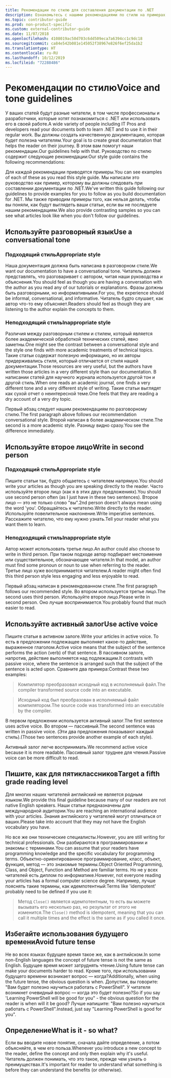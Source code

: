```yaml
---
title: Рекомендации по стилю для составления документации по .NET
description: Ознакомьтесь с нашими рекомендациями по стилю на примерах.
ms.topic: contributor-guide
ms.prod: non-product-specific
ms.custom: external-contributor-guide
ms.date: 11/07/2018
ms.openlocfilehash: 4108019ac50d703c6dd509eca7a6394cc1c9dc18
ms.sourcegitcommit: ca84e542b081e145052f38967e826f6ef25da1b2
ms.translationtype: HT
ms.contentlocale: ru-RU
ms.lasthandoff: 10/12/2019
ms.locfileid: "72288486"
---
```

# <a name="voice-and-tone-guidelines"></a><span data-ttu-id="f4de0-103">Рекомендации по стилю</span><span class="sxs-lookup"><span data-stu-id="f4de0-103">Voice and tone guidelines</span></span>

<span data-ttu-id="f4de0-104">У ваших статей будут разные читатели, в том числе профессионалы и разработчики, которые хотят познакомиться с .NET или использовать его в своей работе.</span><span class="sxs-lookup"><span data-stu-id="f4de0-104">A wide variety of people including IT Pros and developers read your documents both to learn .NET and to use it in their regular work.</span></span> <span data-ttu-id="f4de0-105">Вы должны создать качественную документацию, которая будет полезна читателям.</span><span class="sxs-lookup"><span data-stu-id="f4de0-105">Your goal is to create great documentation that helps the reader on their journey.</span></span> <span data-ttu-id="f4de0-106">В этом вам помогут наши рекомендации.</span><span class="sxs-lookup"><span data-stu-id="f4de0-106">Our guidelines help with that.</span></span> <span data-ttu-id="f4de0-107">Руководство по стилю содержит следующие рекомендации:</span><span class="sxs-lookup"><span data-stu-id="f4de0-107">Our style guide contains the following recommendations:</span></span>

<span data-ttu-id="f4de0-108">Для каждой рекомендации приводятся примеры.</span><span class="sxs-lookup"><span data-stu-id="f4de0-108">You can see examples of each of these as you read this style guide.</span></span> <span data-ttu-id="f4de0-109">Мы написали это руководство как пример, которому вы должны следовать при составлении документации по .NET.</span><span class="sxs-lookup"><span data-stu-id="f4de0-109">We've written this guide following our guidelines to provide examples for you to follow as you build documentation for .NET.</span></span> <span data-ttu-id="f4de0-110">Мы также приводим примеры того, как нельзя делать, чтобы вы поняли, как будут выглядеть ваши статьи, если вы не последуете нашим рекомендациям.</span><span class="sxs-lookup"><span data-stu-id="f4de0-110">We also provide contrasting samples so you can see what articles look like when you don't follow our guidelines.</span></span>

## <a name="use-a-conversational-tone"></a><span data-ttu-id="f4de0-111">Используйте разговорный язык</span><span class="sxs-lookup"><span data-stu-id="f4de0-111">Use a conversational tone</span></span>

### <a name="appropriate-style"></a><span data-ttu-id="f4de0-112">Подходящий стиль</span><span class="sxs-lookup"><span data-stu-id="f4de0-112">Appropriate style</span></span>

<span data-ttu-id="f4de0-113">Наша документация должна быть написана в разговорном стиле.</span><span class="sxs-lookup"><span data-stu-id="f4de0-113">We want our documentation to have a conversational tone.</span></span> <span data-ttu-id="f4de0-114">Читатель должен представлять, что разговаривает с автором, читая наши руководства и объяснения.</span><span class="sxs-lookup"><span data-stu-id="f4de0-114">You should feel as though you are having a conversation with the author as you read any of our tutorials or explanations.</span></span> <span data-ttu-id="f4de0-115">Фразы должны быть разговорными, но информативными.</span><span class="sxs-lookup"><span data-stu-id="f4de0-115">For you, the experience should be informal, conversational, and informative.</span></span> <span data-ttu-id="f4de0-116">Читатель будто слушает, как автор что-то ему объясняет.</span><span class="sxs-lookup"><span data-stu-id="f4de0-116">Readers should feel as though they are listening to the author explain the concepts to them.</span></span>

### <a name="inappropriate-style"></a><span data-ttu-id="f4de0-117">Неподходящий стиль</span><span class="sxs-lookup"><span data-stu-id="f4de0-117">Inappropriate style</span></span>

<span data-ttu-id="f4de0-118">Различия между разговорным стилем и стилем, который является более академической обработкой технических статей, явно заметны.</span><span class="sxs-lookup"><span data-stu-id="f4de0-118">One might see the contrast between a conversational style and the style one finds with more academic treatments of technical topics.</span></span> <span data-ttu-id="f4de0-119">Такие статьи содержат полезную информацию, но их авторы придерживались стиля, который отличается от стиля нашей документации.</span><span class="sxs-lookup"><span data-stu-id="f4de0-119">Those resources are very useful, but the authors have written those articles in a very different style than our documentation.</span></span> <span data-ttu-id="f4de0-120">В написании статей для научного журнала используется другой тон и другой стиль.</span><span class="sxs-lookup"><span data-stu-id="f4de0-120">When one reads an academic journal, one finds a very different tone and a very different style of writing.</span></span> <span data-ttu-id="f4de0-121">Такие статьи выглядят как сухой отчет о неинтересной теме.</span><span class="sxs-lookup"><span data-stu-id="f4de0-121">One feels that they are reading a dry account of a very dry topic.</span></span>  

<span data-ttu-id="f4de0-122">Первый абзац следует нашим рекомендациям по разговорному стилю.</span><span class="sxs-lookup"><span data-stu-id="f4de0-122">The first paragraph above follows our recommendation conversational style.</span></span> <span data-ttu-id="f4de0-123">Второй написан в более академическом стиле.</span><span class="sxs-lookup"><span data-stu-id="f4de0-123">The second is a more academic style.</span></span> <span data-ttu-id="f4de0-124">Разницу видно сразу.</span><span class="sxs-lookup"><span data-stu-id="f4de0-124">You see the difference immediately.</span></span> 

## <a name="write-in-second-person"></a><span data-ttu-id="f4de0-125">Используйте второе лицо</span><span class="sxs-lookup"><span data-stu-id="f4de0-125">Write in second person</span></span>

### <a name="appropriate-style"></a><span data-ttu-id="f4de0-126">Подходящий стиль</span><span class="sxs-lookup"><span data-stu-id="f4de0-126">Appropriate style</span></span>

<span data-ttu-id="f4de0-127">Пишите статьи так, будто общаетесь с читателем напрямую.</span><span class="sxs-lookup"><span data-stu-id="f4de0-127">You should write your articles as though you are speaking directly to the reader.</span></span> <span data-ttu-id="f4de0-128">Часто используйте второе лицо (как я в этих двух предложениях).</span><span class="sxs-lookup"><span data-stu-id="f4de0-128">You should use second person often (as I just have in these two sentences).</span></span> <span data-ttu-id="f4de0-129">Второе лицо — это не только слово "вы".</span><span class="sxs-lookup"><span data-stu-id="f4de0-129">2nd person doesn't always mean using the word 'you'.</span></span> <span data-ttu-id="f4de0-130">Обращайтесь к читателю.</span><span class="sxs-lookup"><span data-stu-id="f4de0-130">Write directly to the reader.</span></span> <span data-ttu-id="f4de0-131">Используйте повелительное наклонение.</span><span class="sxs-lookup"><span data-stu-id="f4de0-131">Write imperative sentences.</span></span> <span data-ttu-id="f4de0-132">Расскажите читателю, что ему нужно узнать.</span><span class="sxs-lookup"><span data-stu-id="f4de0-132">Tell your reader what you want them to learn.</span></span>

### <a name="inappropriate-style"></a><span data-ttu-id="f4de0-133">Неподходящий стиль</span><span class="sxs-lookup"><span data-stu-id="f4de0-133">Inappropriate style</span></span>

<span data-ttu-id="f4de0-134">Автор может использовать третье лицо.</span><span class="sxs-lookup"><span data-stu-id="f4de0-134">An author could also choose to write in third person.</span></span> <span data-ttu-id="f4de0-135">При таком подходе автор подбирает местоимение или существительное, обозначающее читателя.</span><span class="sxs-lookup"><span data-stu-id="f4de0-135">In that model, an author must find some pronoun or noun to use when referring to the reader.</span></span> <span data-ttu-id="f4de0-136">Третье лицо хуже воспринимается читателем.</span><span class="sxs-lookup"><span data-stu-id="f4de0-136">A reader might often find this third person style less engaging and less enjoyable to read.</span></span>

<span data-ttu-id="f4de0-137">Первый абзац написан в рекомендованном стиле.</span><span class="sxs-lookup"><span data-stu-id="f4de0-137">The first paragraph follows our recommended style.</span></span> <span data-ttu-id="f4de0-138">Во втором используется третье лицо.</span><span class="sxs-lookup"><span data-stu-id="f4de0-138">The second uses third person.</span></span> <span data-ttu-id="f4de0-139">Используйте второе лицо.</span><span class="sxs-lookup"><span data-stu-id="f4de0-139">Please write in second person.</span></span> <span data-ttu-id="f4de0-140">Оно лучше воспринимается.</span><span class="sxs-lookup"><span data-stu-id="f4de0-140">You probably found that much easier to read.</span></span>

## <a name="use-active-voice"></a><span data-ttu-id="f4de0-141">Используйте активный залог</span><span class="sxs-lookup"><span data-stu-id="f4de0-141">Use active voice</span></span>

<span data-ttu-id="f4de0-142">Пишите статьи в активном залоге.</span><span class="sxs-lookup"><span data-stu-id="f4de0-142">Write your articles in active voice.</span></span> <span data-ttu-id="f4de0-143">То есть в предложении подлежащее выполняет какое-то действие, выраженное глаголом.</span><span class="sxs-lookup"><span data-stu-id="f4de0-143">Active voice means that the subject of the sentence performs the action (verb) of that sentence.</span></span> <span data-ttu-id="f4de0-144">В пассивном залоге, напротив, действие выполняется над подлежащим.</span><span class="sxs-lookup"><span data-stu-id="f4de0-144">It contrasts with passive voice, where the sentence is arranged such that the subject of the sentence is acted upon.</span></span> <span data-ttu-id="f4de0-145">Сравните два примера:</span><span class="sxs-lookup"><span data-stu-id="f4de0-145">Contrast these two examples:</span></span>

><span data-ttu-id="f4de0-146">Компилятор преобразовал исходный код в исполняемый файл.</span><span class="sxs-lookup"><span data-stu-id="f4de0-146">The compiler transformed source code into an executable.</span></span>

><span data-ttu-id="f4de0-147">Исходный код был преобразован в исполняемый файл компилятором.</span><span class="sxs-lookup"><span data-stu-id="f4de0-147">The source code was transformed into an executable by the compiler.</span></span>

<span data-ttu-id="f4de0-148">В первом предложении используется активный залог.</span><span class="sxs-lookup"><span data-stu-id="f4de0-148">The first sentence uses active voice.</span></span> <span data-ttu-id="f4de0-149">Во втором — пассивный.</span><span class="sxs-lookup"><span data-stu-id="f4de0-149">The second sentence was written in passive voice.</span></span> <span data-ttu-id="f4de0-150">(Эти два предложения показывают каждый стиль).</span><span class="sxs-lookup"><span data-stu-id="f4de0-150">(Those two sentences provide another example of each style).</span></span>

<span data-ttu-id="f4de0-151">Активный залог легче воспринимать.</span><span class="sxs-lookup"><span data-stu-id="f4de0-151">We recommend active voice because it is more readable.</span></span> <span data-ttu-id="f4de0-152">Пассивный залог труднее для чтения.</span><span class="sxs-lookup"><span data-stu-id="f4de0-152">Passive voice can be more difficult to read.</span></span>

## <a name="target-a-fifth-grade-reading-level"></a><span data-ttu-id="f4de0-153">Пишите, как для пятиклассников</span><span class="sxs-lookup"><span data-stu-id="f4de0-153">Target a fifth grade reading level</span></span>

<span data-ttu-id="f4de0-154">Для многих наших читателей английский не является родным языком.</span><span class="sxs-lookup"><span data-stu-id="f4de0-154">We provide this final guideline because many of our readers are not native English speakers.</span></span> <span data-ttu-id="f4de0-155">Наши статьи предназначены для международной аудитории.</span><span class="sxs-lookup"><span data-stu-id="f4de0-155">You are reaching an international audience with your articles.</span></span> <span data-ttu-id="f4de0-156">Знания английского у читателей могут отличаться от ваших.</span><span class="sxs-lookup"><span data-stu-id="f4de0-156">Please take into account that they may not have the English vocabulary you have.</span></span>

<span data-ttu-id="f4de0-157">Но все же они технические специалисты.</span><span class="sxs-lookup"><span data-stu-id="f4de0-157">However, you are still writing for technical professionals.</span></span> <span data-ttu-id="f4de0-158">Они разбираются в программировании и знакомы с терминами.</span><span class="sxs-lookup"><span data-stu-id="f4de0-158">You can assume that your readers have programming knowledge and the specific vocabulary for programming terms.</span></span> <span data-ttu-id="f4de0-159">Объектно-ориентированное программирование, класс, объект, функция, метод — это знакомые термины.</span><span class="sxs-lookup"><span data-stu-id="f4de0-159">Object Oriented Programming, Class, and Object, Function and Method are familiar terms.</span></span> <span data-ttu-id="f4de0-160">Но не у всех читателей есть диплом по информатике.</span><span class="sxs-lookup"><span data-stu-id="f4de0-160">However, not everyone reading your articles has a formal computer science degree.</span></span> <span data-ttu-id="f4de0-161">Например, лучше пояснять такие термины, как идемпотентный:</span><span class="sxs-lookup"><span data-stu-id="f4de0-161">Terms like 'idempotent' probably need to be defined if you use it:</span></span>

><span data-ttu-id="f4de0-162">Метод `Close()` является идемпотентным, то есть вы можете вызывать его несколько раз, но результат от этого не изменится.</span><span class="sxs-lookup"><span data-stu-id="f4de0-162">The `Close()` method is idempotent, meaning that you can call it multiple times and the effect is the same as if you called it once.</span></span>

## <a name="avoid-future-tense"></a><span data-ttu-id="f4de0-163">Избегайте использования будущего времени</span><span class="sxs-lookup"><span data-stu-id="f4de0-163">Avoid future tense</span></span>

<span data-ttu-id="f4de0-164">Не во всех языках будущее время такое же, как в английском.</span><span class="sxs-lookup"><span data-stu-id="f4de0-164">In some non-English languages the concept of future tense is not the same as English.</span></span> <span data-ttu-id="f4de0-165">Будущее время может затруднять чтение.</span><span class="sxs-lookup"><span data-stu-id="f4de0-165">Using future tense can make your documents harder to read.</span></span> <span data-ttu-id="f4de0-166">Кроме того, при использовании будущего времени возникает вопрос — когда?</span><span class="sxs-lookup"><span data-stu-id="f4de0-166">Additionally, when using the future tense, the obvious question is when.</span></span> <span data-ttu-id="f4de0-167">Допустим, вы говорите: "Вам будет полезно научиться работать с PowerShell". У читателя возникнет очевидный вопрос — когда это будет полезно?</span><span class="sxs-lookup"><span data-stu-id="f4de0-167">So if you say 'Learning PowerShell will be good for you" - the obvious question for the reader is when will it be good?</span></span> <span data-ttu-id="f4de0-168">Лучше напишите: "Вам полезно научиться работать с PowerShell".</span><span class="sxs-lookup"><span data-stu-id="f4de0-168">Instead, just say "Learning PowerShell is good for you".</span></span>

## <a name="what-is-it---so-what"></a><span data-ttu-id="f4de0-169">Определение</span><span class="sxs-lookup"><span data-stu-id="f4de0-169">What is it - so what?</span></span>

<span data-ttu-id="f4de0-170">Если вы вводите новое понятие, сначала дайте определение, а потом объясняйте, в чем его польза.</span><span class="sxs-lookup"><span data-stu-id="f4de0-170">Whenever you introduce a new concept to the reader, define the concept and only then explain why it's useful.</span></span> <span data-ttu-id="f4de0-171">Читатель должен понимать, что это такое, прежде чем узнать о преимуществах.</span><span class="sxs-lookup"><span data-stu-id="f4de0-171">It's important for reader to understand what something is before they can understand the benefits (or otherwise).</span></span>
